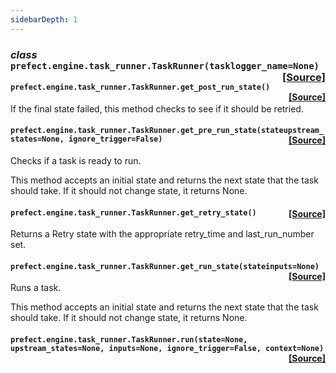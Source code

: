 ```yaml
---
sidebarDepth: 1
---
```


 ### _class_ ```prefect.engine.task_runner.TaskRunner(tasklogger_name=None)```<span style="float:right;">[[Source]](https://github.com/PrefectHQ/prefect/tree/master/src/prefect/engine/task_runner.py#L76)</span>


 ####  ```prefect.engine.task_runner.TaskRunner.get_post_run_state()```<span style="float:right;">[[Source]](https://github.com/PrefectHQ/prefect/tree/master/src/prefect/engine/task_runner.py#L199)</span>
If the final state failed, this method checks to see if it should be retried.

 ####  ```prefect.engine.task_runner.TaskRunner.get_pre_run_state(stateupstream_states=None, ignore_trigger=False)```<span style="float:right;">[[Source]](https://github.com/PrefectHQ/prefect/tree/master/src/prefect/engine/task_runner.py#L110)</span>
Checks if a task is ready to run.

This method accepts an initial state and returns the next state that the task
should take. If it should not change state, it returns None.

 ####  ```prefect.engine.task_runner.TaskRunner.get_retry_state()```<span style="float:right;">[[Source]](https://github.com/PrefectHQ/prefect/tree/master/src/prefect/engine/task_runner.py#L215)</span>
Returns a Retry state with the appropriate retry_time and last_run_number set.

 ####  ```prefect.engine.task_runner.TaskRunner.get_run_state(stateinputs=None)```<span style="float:right;">[[Source]](https://github.com/PrefectHQ/prefect/tree/master/src/prefect/engine/task_runner.py#L174)</span>
Runs a task.

This method accepts an initial state and returns the next state that the task
should take. If it should not change state, it returns None.

 ####  ```prefect.engine.task_runner.TaskRunner.run(state=None, upstream_states=None, inputs=None, ignore_trigger=False, context=None)```<span style="float:right;">[[Source]](https://github.com/PrefectHQ/prefect/tree/master/src/prefect/engine/task_runner.py#L81)</span>



